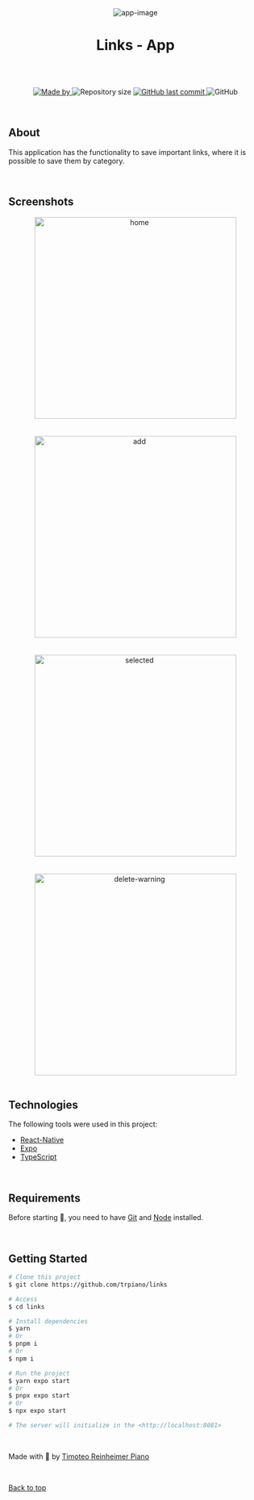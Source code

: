 <div align="center" id="top"> 
  <img src="https://firebasestorage.googleapis.com/v0/b/test-9bf97.appspot.com/o/links-project%2Flogo.png?alt=media&token=6fd78ed6-22c8-4295-980f-582fbe30bfa0" alt="app-image" />
  <h1>Links - App</h1>
</div>

<br />
<br />

<p align="center">
  <a href="https://www.linkedin.com/in/timoteopiano/">
    <img alt="Made by" src="https://img.shields.io/badge/made%20by-Timoteo%20Piano-%BD93EC">
  </a>
  <img alt="Repository size" src="https://img.shields.io/github/repo-size/trpiano/links?color=%BD93EC">
  <a href="https://github.com/trpiano/links/commits/master">
    <img alt="GitHub last commit" src="https://img.shields.io/github/last-commit/trpiano/links?color=%BD93EC">
  </a>
  <img alt="GitHub" src="https://img.shields.io/github/license/trpiano/links?color=%BD93EC">
</p>

<br/>

## About

This application has the functionality to save important links, where it is possible to save them by category.

<br/>

## Screenshots

<div align="center"> 
  <img src="/.github/img_1_first.png" alt="home" width="400" />
</div>
<br/>
<br/>
<div align="center"> 
  <img src="/.github/img_2.png" alt="add" width="400" />
</div>
<br/>
<br/>
<div align="center"> 
  <img src="/.github/img_3.png" alt="selected" width="400" />
</div>
<br/>
<br/>
<div align="center"> 
  <img src="/.github/img_4.png" alt="delete-warning" width="400" />
</div>

<br/>

## Technologies

The following tools were used in this project:

- [React-Native](https://reactnative.dev/)
- [Expo](https://expo.dev/)
- [TypeScript](https://www.typescriptlang.org/)
  
<br/>

## Requirements

Before starting 🏁, you need to have [Git](https://git-scm.com) and [Node](https://nodejs.org/en/) installed.

<br/>

## Getting Started

```bash
# Clone this project
$ git clone https://github.com/trpiano/links

# Access
$ cd links

# Install dependencies
$ yarn
# Or
$ pnpm i
# Or
$ npm i

# Run the project
$ yarn expo start
# Or
$ pnpx expo start
# Or
$ npx expo start

# The server will initialize in the <http://localhost:8081>
```

<br/>

Made with 💜 by <a href="https://github.com/trpiano" target="_blank">Timoteo Reinheimer Piano</a>

&#xa0;

<a href="#top">Back to top</a>

